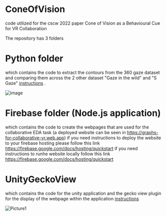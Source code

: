 # ConeOfVision
code utilized for the cscw 2022 paper  Cone of Vision as a Behavioural Cue for VR Collaboration

The repository has 3 folders 

# Python folder
which contains the code to extract the contours from the 360 gaze dataset and comparing them across the 2 other dataset "Gaze in the wild" and "S Gaze" [instructions](https://github.com/Collaborative-Immersive-Visual-Toolkit/ConeOfVision/blob/master/Python/instructions.md#360-vr-gaze) .

![image](https://user-images.githubusercontent.com/7544912/178710542-899e8354-7689-4586-9511-958854979cef.png)

# Firebase folder (Node.js application)
which contains the code to create the webpages that are used for the collaborative EDA task (a deployed website can be seen in https://graphs-for-collaborative-vr.web.app) if you need instructions to deploy the website to your firebase hosting please follow this link https://firebase.google.com/docs/hosting/quickstart
if you need instructions to runhe website locally follow this link https://firebase.google.com/docs/hosting/quickstart

# UnityGeckoView
which contains the code for the unity application and the gecko view plugin for the display of the webpage within the application  [instructions](https://github.com/Collaborative-Immersive-Visual-Toolkit/ConeOfVision/blob/master/UnityGeckoView/README.md#collaborative-vr-experiment)

![Picture1](https://user-images.githubusercontent.com/7544912/133037100-d9a50031-dccc-4b62-a40c-b537ce8f8d3c.gif)
